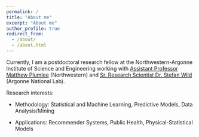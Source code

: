 ```yaml
---
permalink: /
title: "About me"
excerpt: "About me"
author_profile: true
redirect_from:
  - /about/
  - /about.html
---
```


Currently, I am a postdoctoral research fellow at the Northwestern-Argonne Institute of Science and Engineering working with [Assistant Professor Matthew Plumlee](https://www.mccormick.northwestern.edu/research-faculty/directory/profiles/plumlee-matthew.html) (Northwestern) and [Sr. Research Scientist Dr. Stefan Wild](https://wildsm.github.io) (Argonne National Lab).

Research interests:

* Methodology: Statistical and Machine Learning, Predictive Models, Data Analysis/Mining

* Applications: Recommender Systems, Public Health, Physical-Statistical Models
